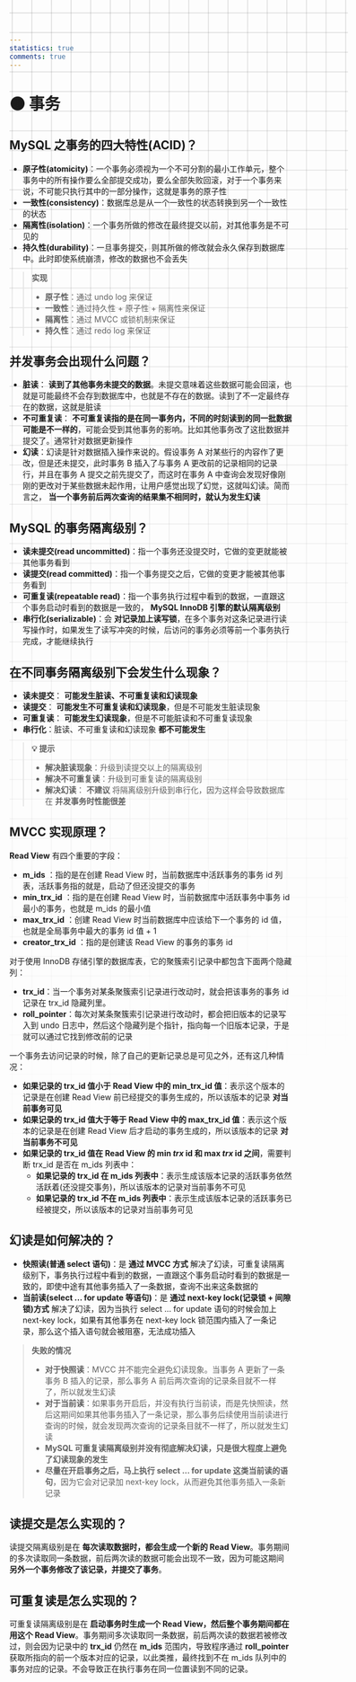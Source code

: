 ```yaml
---
statistics: true
comments: true
---
```


<style>
body {
  position: relative; /* 确保 body 元素的 position 属性为非静态值 */
}

body::before {
  --size: 35px; /* 调整网格单元大小 */
  --line: color-mix(in hsl, canvasText, transparent 80%); /* 调整线条透明度 */
  content: '';
  height: 100vh;
  width: 100%;
  position: absolute; /* 修改为 absolute 以使其随页面滚动 */
  background: linear-gradient(
        90deg,
        var(--line) 1px,
        transparent 1px var(--size)
      )
      50% 50% / var(--size) var(--size),
    linear-gradient(var(--line) 1px, transparent 1px var(--size)) 50% 50% /
      var(--size) var(--size);
  -webkit-mask: linear-gradient(-20deg, transparent 50%, white);
          mask: linear-gradient(-20deg, transparent 50%, white);
  top: 0;
  transform-style: flat;
  pointer-events: none;
  z-index: -1;
}

@media (max-width: 768px) {
  body::before {
    display: none; /* 在手机端隐藏网格效果 */
  }
}
</style>

# 🟤 事务

## MySQL 之事务的四大特性(ACID)？

- **原子性(atomicity)**：一个事务必须视为一个不可分割的最小工作单元，整个事务中的所有操作要么全部提交成功，要么全部失败回滚，对于一个事务来说，不可能只执行其中的一部分操作，这就是事务的原子性
- **一致性(consistency)**：数据库总是从一个一致性的状态转换到另一个一致性的状态
- **隔离性(isolation)**：一个事务所做的修改在最终提交以前，对其他事务是不可见的
- **持久性(durability)**：一旦事务提交，则其所做的修改就会永久保存到数据库中。此时即使系统崩溃，修改的数据也不会丢失

>  **实现** 
> 
> - **原子性**：通过 undo log 来保证
> - **一致性**：通过持久性 + 原子性 + 隔离性来保证
> - **隔离性**：通过 MVCC 或锁机制来保证
> - **持久性**：通过 redo log 来保证

## 并发事务会出现什么问题？

- **脏读**： **读到了其他事务未提交的数据**。未提交意味着这些数据可能会回滚，也就是可能最终不会存到数据库中，也就是不存在的数据。读到了不一定最终存在的数据，这就是脏读
- **不可重复读**： **不可重复读指的是在同一事务内，不同的时刻读到的同一批数据可能是不一样的**，可能会受到其他事务的影响。比如其他事务改了这批数据并提交了。通常针对数据更新操作
- **幻读**：幻读是针对数据插入操作来说的。假设事务 A 对某些行的内容作了更改，但是还未提交，此时事务 B 插入了与事务 A 更改前的记录相同的记录行，并且在事务 A 提交之前先提交了，而这时在事务 A 中查询会发现好像刚刚的更改对于某些数据未起作用，让用户感觉出现了幻觉，这就叫幻读。简而言之， **当一个事务前后两次查询的结果集不相同时，就认为发生幻读** 

## MySQL 的事务隔离级别？

- **读未提交(read uncommitted)**：指一个事务还没提交时，它做的变更就能被其他事务看到
- **读提交(read committed)**：指一个事务提交之后，它做的变更才能被其他事务看到
- **可重复读(repeatable read)**：指一个事务执行过程中看到的数据，一直跟这个事务启动时看到的数据是一致的， **MySQL InnoDB 引擎的默认隔离级别** 
- **串行化(serializable)**：会 **对记录加上读写锁**，在多个事务对这条记录进行读写操作时，如果发生了读写冲突的时候，后访问的事务必须等前一个事务执行完成，才能继续执行

## 在不同事务隔离级别下会发生什么现象？

- **读未提交**： **可能发生脏读、不可重复读和幻读现象** 
- **读提交**： **可能发生不可重复读和幻读现象**，但是不可能发生脏读现象
- **可重复读**： **可能发生幻读现象**，但是不可能脏读和不可重复读现象
- **串行化**：脏读、不可重复读和幻读现象 **都不可能发生** 

>  **💡 提示** 
> - **解决脏读现象**：升级到读提交以上的隔离级别
> - **解决不可重复读**：升级到可重复读的隔离级别
> - **解决幻读**： **不建议** 将隔离级别升级到串行化，因为这样会导致数据库在 **并发事务时性能很差** 

## MVCC 实现原理？

 **Read View**  有四个重要的字段：

- **m_ids** ：指的是在创建 Read View 时，当前数据库中活跃事务的事务 id 列表，活跃事务指的就是，启动了但还没提交的事务
- **min_trx_id** ：指的是在创建 Read View 时，当前数据库中活跃事务中事务 id 最小的事务，也就是 m_ids 的最小值
- **max_trx_id** ：创建 Read View 时当前数据库中应该给下一个事务的 id 值，也就是全局事务中最大的事务 id 值 + 1
- **creator_trx_id** ：指的是创建该 Read View 的事务的事务 id

对于使用 InnoDB 存储引擎的数据库表，它的聚簇索引记录中都包含下面两个隐藏列：

- **trx_id**：当一个事务对某条聚簇索引记录进行改动时，就会把该事务的事务 id 记录在 trx_id 隐藏列里。
- **roll_pointer**：每次对某条聚簇索引记录进行改动时，都会把旧版本的记录写入到 undo 日志中，然后这个隐藏列是个指针，指向每一个旧版本记录，于是就可以通过它找到修改前的记录

一个事务去访问记录的时候，除了自己的更新记录总是可见之外，还有这几种情况：

- **如果记录的 trx_id 值小于 Read View 中的 min_trx_id 值**：表示这个版本的记录是在创建 Read View 前已经提交的事务生成的，所以该版本的记录 **对当前事务可见** 
- **如果记录的 trx_id 值大于等于 Read View 中的 max_trx_id 值**：表示这个版本的记录是在创建 Read View 后才启动的事务生成的，所以该版本的记录 **对当前事务不可见** 
- **如果记录的 trx_id 值在 Read View 的 min _trx_ id 和 max _trx_ id 之间**，需要判断 trx_id 是否在 m_ids 列表中：
  - **如果记录的 trx_id 在 m_ids 列表中**：表示生成该版本记录的活跃事务依然活跃着(还没提交事务)，所以该版本的记录对当前事务不可见
  - **如果记录的 trx_id 不在 m_ids 列表中**：表示生成该版本记录的活跃事务已经被提交，所以该版本的记录对当前事务可见

## 幻读是如何解决的？

- **快照读(普通 select 语句)**：是 **通过 MVCC 方式** 解决了幻读，可重复读隔离级别下，事务执行过程中看到的数据，一直跟这个事务启动时看到的数据是一致的，即使中途有其他事务插入了一条数据，查询不出来这条数据的
- **当前读(select ... for update 等语句)**：是 **通过 next-key lock(记录锁 + 间隙锁)方式** 解决了幻读，因为当执行 select ... for update 语句的时候会加上 next-key lock，如果有其他事务在 next-key lock 锁范围内插入了一条记录，那么这个插入语句就会被阻塞，无法成功插入

>  **失败的情况** 
> 
> - **对于快照读**：MVCC 并不能完全避免幻读现象。当事务 A 更新了一条事务 B 插入的记录，那么事务 A 前后两次查询的记录条目就不一样了，所以就发生幻读
> - **对于当前读**：如果事务开启后，并没有执行当前读，而是先快照读，然后这期间如果其他事务插入了一条记录，那么事务后续使用当前读进行查询的时候，就会发现两次查询的记录条目就不一样了，所以就发生幻读
> - **MySQL 可重复读隔离级别并没有彻底解决幻读，只是很大程度上避免了幻读现象的发生** 
> - **尽量在开启事务之后，马上执行 select ... for update 这类当前读的语句**，因为它会对记录加 next-key lock，从而避免其他事务插入一条新记录

## 读提交是怎么实现的？

读提交隔离级别是在 **每次读取数据时，都会生成一个新的 Read View**。事务期间的多次读取同一条数据，前后两次读的数据可能会出现不一致，因为可能这期间 **另外一个事务修改了该记录，并提交了事务**。

## 可重复读是怎么实现的？

可重复读隔离级别是在 **启动事务时生成一个 Read View，然后整个事务期间都在用这个 Read View**。事务期间多次读取同一条数据，前后两次读的数据若被修改过，则会因为记录中的  **trx_id**  仍然在  **m_ids**  范围内，导致程序通过  **roll_pointer**  获取所指向的前一个版本对应的记录，以此类推，最终找到不在 m_ids 队列中的事务对应的记录。不会导致正在执行事务在同一位置读到不同的记录。
